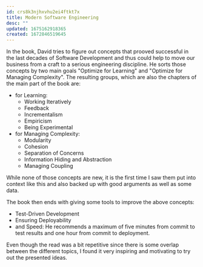 ```yaml
---
id: crs8k3njhxvhu2ei4ftkt7x
title: Modern Software Engineering
desc: ""
updated: 1675162918365
created: 1672846519645
---
```


In the book, David tries to figure out concepts that prooved successful in the last
decades of Software Development and thus could help to move our business from
a craft to a serious engineering discipline.
He sorts those concepts by two main goals "Optimize for Learning" and
"Optimize for Managing Complexity".
The resulting groups, which are also the chapters of the main part of the book are:

- for Learning:
  - Working Iteratively
  - Feedback
  - Incrementalism
  - Empiricism
  - Being Experimental
- for Managing Complexity:
  - Modularity
  - Cohesion
  - Separation of Concerns
  - Information Hiding and Abstraction
  - Managing Coupling

While none of those concepts are new, it is the first time I saw them put into
context like this and also backed up with good arguments as well as some data.

The book then ends with giving some tools to improve the above concepts:

- Test-Driven Development
- Ensuring Deployability
- and Speed: He recommends a maximum of five minutes from commit to test results
  and one hour from commit to deployment.

Even though the read was a bit repetitive since there is some overlap between
the different topics, I found it very inspiring and motivating to try out the
presented ideas.
